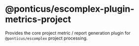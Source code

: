 # @ponticus/escomplex-plugin-metrics-project
 
Provides the core project metric / report generation plugin for `@ponticus/escomplex` project processing.
